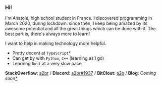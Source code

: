 ### Hi!

<!--
**a2br/a2br** is a ✨ _special_ ✨ repository because its `README.md` (this file) appears on your GitHub profile.

Here are some ideas to get you started:

- 🔭 I’m currently working on ...
- 🌱 I’m currently learning ...
- 👯 I’m looking to collaborate on ...
- 🤔 I’m looking for help with ...
- 💬 Ask me about ...
- 📫 How to reach me: ...
- 😄 Pronouns: ...
- ⚡ Fun fact: ...
-->

I'm Anatole, high school student in France. I discovered programming in March 2020, during lockdown: since then, I keep being amazed by its awesome potential and all the great things which can be done with it. The best part is, there's always more to learn!

I want to help in making technology more helpful.

- Pretty decent at `TypeScript`[\*](/ "Adding 'JavaScript' here feels somewhat redundant.")
- Can get by with `Python`, `C++` (learning as I go)
- Learning `Rust` at a very slow pace

**StackOverflow**: [a2br](https://stackoverflow.com/users/13230118/a2br) / **Discord**: [a2br#1937](https://discord.com/users/257378531934208001) / **BitClout**: [a2b](https://bitclout.com/u/a2b) / **Blog**: *Coming soon[\*](/ "Note that the meaning of 'soon' here is mostly subjective.")*
